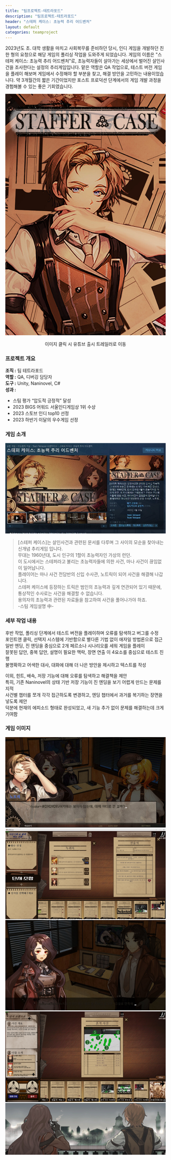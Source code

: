 ```yaml
---
title: "팀프로젝트-테트라포드"
description: "팀프로젝트-테트라포드"
header: "스테퍼 케이스: 초능력 추리 어드벤처"
layout: default
categories: teamproject
---
```

2023년도 초. 대학 생활을 마치고 사회복무를 준비하던 당시, 인디 게임을 개발하던 친한 형의 요청으로 해당 게임의 폴리싱 작업을 도와주게 되었습니다. 게임의 이름은 "스테퍼 케이스: 초능력 추리 어드벤처"로, 초능력자들이 살아가는 세상에서 벌어진 살인사건을 조사한다는 설정의 추리게임입니다. 맡은 역할은 QA 작업으로, 테스트 버전 게임을 플레이 해보며 게임에서 수정해야 할 부분을 찾고, 해결 방안을 고민하는 내용이었습니다. 약 3개월간의 짧은 기간이었지만 포스트 프로덕션 단계에서의 게임 개발 과정을 경험해볼 수 있는 좋은 기회였습니다.  

[![스테퍼 케이스 출시 트레일러 영상](img/StafferCase/0.jpg)](https://youtu.be/WTM2tO3dXqk?si=JGEV_u4vDopNKicf)
<center><p>이미지 클릭 시 유튜브 출시 트레일러로 이동</p></center>

### 프로젝트 개요  
**조직 :** 팀 테트라포드  
**역할 :** QA, 디버깅 담당자  
**도구 :** Unity, Naninovel, C#  
**성과 :**  
- 스팀 평가 “압도적 긍정적” 달성  
- 2023 BIGS 어워드 서울인디게임상 1위 수상  
- 2023 스토브 인디 top10 선정  
- 2023 하반기 이달의 우수게임 선정  

### 게임 소개  
[![스테퍼 케이스 스팀 페이지](img/StafferCase/1.jpg)](https://store.steampowered.com/app/2128480/_/?l=koreana)  
>[스테퍼 케이스]는 살인사건과 관련된 문서를 다루며 그 사이의 모순을 찾아내는 신개념 추리게임 입니다.  
>무대는 1960년대, 도시 인구의 1할이 초능력자인 가상의 런던.  
>이 도시에서는 스테퍼라고 불리는 초능력자들에 의한 사건, 마나 사건이 끊임없이 일어납니다.  
>플레이어는 마나 사건 전담반의 신입 수사관, 노트릭이 되어 사건을 해결해 나갑니다.  
>스테퍼 케이스에 등장하는 트릭은 범인의 초능력과 깊게 연관되어 있기 때문에, 통상적인 수사로는 사건을 해결할 수 없습니다.  
>용의자의 초능력과 관련된 자료들을 참고하여 사건을 풀어나가야 하죠.  
>-스팀 게임설명 中-  

### 세부 작업 내용  
후반 작업, 폴리싱 단계에서 테스트 버전을 플레이하며 오류를 탐색하고 버그를 수정  
포인트앤 클릭, 선택지 시스템에 기반함으로 별다른 기법 없이 애자일 방법론으로 접근  
일반 엔딩, 진 엔딩을 중심으로 2개 페르소나 시나리오를 세워 게임을 플레이  
잘못된 답안, 중복 답안, 설명이 필요한 맥락, 장면 연출 이 4요소를 중심으로 테스트 진행  
불명확하고 어색한 대사, 대화에 대해 더 나은 방안을 제시하고 텍스트를 작성  

이외, 힌트, 배속, 저장 기능에 대해 오류를 탐색하고 해결책을 제안  
특히, 기존 Naninovel의 상태 기반 저장 기능이 진 엔딩을 보기 어렵게 만드는 문제를 지적  
사건별 챕터를 쪼개 각각 접근하도록 변경하고, 엔딩 챕터에서 과거를 복기하는 장면을 넣도록 제안  
덕분에 현재의 에피소드 형태로 완성되었고, 새 기능 추가 없이 문제를 해결하는데 크게 기여함  

### 게임 이미지  
![소개1.png](img/StafferCase/2.jpg)  
![소개2.png](img/StafferCase/3.jpg)  
![소개3.png](img/StafferCase/4.jpg)  
![소개4.png](img/StafferCase/5.jpg)  
![소개5.png](img/StafferCase/6.jpg)  
